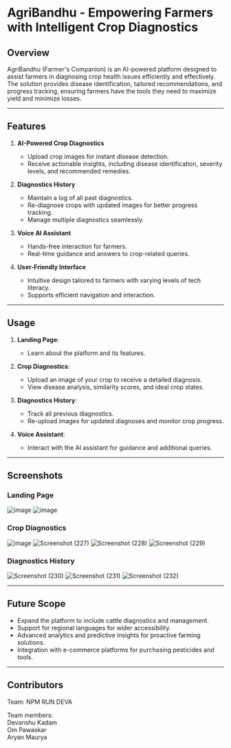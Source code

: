 # AgriBandhu - Empowering Farmers with Intelligent Crop Diagnostics

## **Overview**
AgriBandhu (Farmer's Companion) is an AI-powered platform designed to assist farmers in diagnosing crop health issues efficiently and effectively. The solution provides disease identification, tailored recommendations, and progress tracking, ensuring farmers have the tools they need to maximize yield and minimize losses.

---

## **Features**

1. **AI-Powered Crop Diagnostics**
   - Upload crop images for instant disease detection.
   - Receive actionable insights, including disease identification, severity levels, and recommended remedies.

2. **Diagnostics History**
   - Maintain a log of all past diagnostics.
   - Re-diagnose crops with updated images for better progress tracking.
   - Manage multiple diagnostics seamlessly.

3. **Voice AI Assistant**
   - Hands-free interaction for farmers.
   - Real-time guidance and answers to crop-related queries.

4. **User-Friendly Interface**
   - Intuitive design tailored to farmers with varying levels of tech literacy.
   - Supports efficient navigation and interaction.

---

## **Usage**

1. **Landing Page**:
   - Learn about the platform and its features.

2. **Crop Diagnostics**:
   - Upload an image of your crop to receive a detailed diagnosis.
   - View disease analysis, similarity scores, and ideal crop states.

3. **Diagnostics History**:
   - Track all previous diagnostics.
   - Re-upload images for updated diagnoses and monitor crop progress.

4. **Voice Assistant**:
   - Interact with the AI assistant for guidance and additional queries.

---

## **Screenshots**

### **Landing Page**
![image](https://github.com/user-attachments/assets/d61a7acb-e0a7-48a8-8722-a1ea613924b9)
![image](https://github.com/user-attachments/assets/97c42164-aec9-412e-b4e5-7aff84c99c3d)

### **Crop Diagnostics**
![image](https://github.com/user-attachments/assets/abd08aa3-b7c7-4f30-940d-13d2def61b86)
![Screenshot (227)](https://github.com/user-attachments/assets/3a475a57-d2cc-4917-8e18-404aee5cafd5)
![Screenshot (228)](https://github.com/user-attachments/assets/4801da6f-d634-4199-a837-71869a59f489)
![Screenshot (229)](https://github.com/user-attachments/assets/6a380477-7be1-4172-a6d0-c58956f2d26c)


### **Diagnostics History**
![Screenshot (230)](https://github.com/user-attachments/assets/9ca87153-f4d8-4897-b541-411bd8e9f001)
![Screenshot (231)](https://github.com/user-attachments/assets/d6bafe3d-3479-4109-aa98-9f2301ac486f)
![Screenshot (232)](https://github.com/user-attachments/assets/b07c574f-ef83-4cbc-82f4-3e49ee1e7efe)


---


## **Future Scope**

- Expand the platform to include cattle diagnostics and management.
- Support for regional languages for wider accessibility.
- Advanced analytics and predictive insights for proactive farming solutions.
- Integration with e-commerce platforms for purchasing pesticides and tools.

---

## **Contributors**
Team: NPM RUN DEVA

Team members: <br />
Devanshu Kadam <br />
Om Pawaskar <br />
Aryan Maurya <br />



